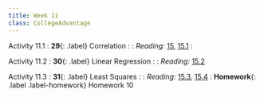 ```yaml
---
title: Week 11
class: CollegeAdvantage
---
```


Activity 11.1
: **29**{: .label} Correlation
: <!--[Slides]#) &#8226; [Demos](#) &#8226; [Video](#)-->
: _Reading:_ [15](https://inferentialthinking.com/chapters/15/Prediction.html), [15.1](https://inferentialthinking.com/chapters/15/1/Correlation.html)
: <!--[Project 2 Lab Worksheet](#)-->

Activity 11.2
: **30**{: .label} Linear Regression
: <!--[Slides]#) &#8226; [Demos](#) &#8226; [Video](#)-->
: _Reading:_ [15.2](https://inferentialthinking.com/chapters/15/2/Regression_Line.html)

Activity 11.3
: **31**{: .label} Least Squares
: <!--[Slides]#) &#8226; [Demos](#) &#8226; [Video](#)-->
: _Reading:_ [15.3](https://inferentialthinking.com/chapters/15/3/Method_of_Least_Squares.html), [15.4](https://inferentialthinking.com/chapters/15/4/Least_Squares_Regression.html)
: **Homework**{: .label .label-homework} Homework 10
